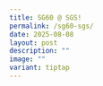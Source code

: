 ```yaml
---
title: SG60 @ SGS!
permalink: /sg60-sgs/
date: 2025-08-08
layout: post
description: ""
image: ""
variant: tiptap
---
```

